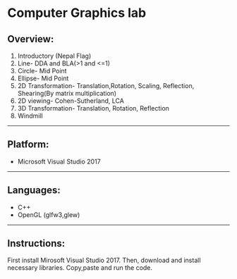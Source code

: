 # Computer Graphics lab

## Overview:

1. Introductory (Nepal Flag)  
2. Line- DDA and BLA(>1 and <=1)  
3. Circle- Mid Point  
4. Ellipse- Mid Point  
5. 2D Transformation- Translation,Rotation, Scaling, Reflection, Shearing(By matrix multiplication)
6. 2D viewing- Cohen-Sutherland, LCA
7. 3D Transformation- Translation, Rotation, Reflection
8. Windmill
----
## Platform:

* Microsoft Visual Studio 2017
----
## Languages:

* C++
* OpenGL (glfw3,glew)
----
## Instructions:

First install Mirosoft Visual Studio 2017. Then, download and install necessary libraries. Copy,paste and run the code.
